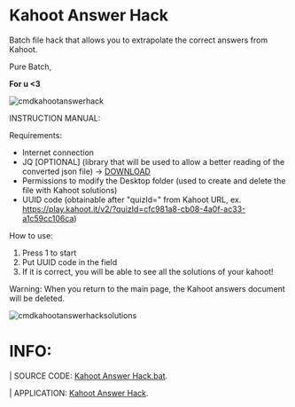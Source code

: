# Kahoot Answer Hack
Batch file hack that allows you to extrapolate the correct answers from Kahoot.

Pure Batch,

**For u <3**

![cmdkahootanswerhack](https://user-images.githubusercontent.com/44946921/217188017-24514392-8fcc-4e07-bb95-021b13c6ee44.png)

INSTRUCTION MANUAL:

Requirements:
- Internet connection
- JQ [OPTIONAL] (library that will be used to allow a better reading of the converted json file) -> [DOWNLOAD](https://stedolan.github.io/jq/download/)
- Permissions to modify the Desktop folder (used to create and delete the file with Kahoot solutions)
- UUID code (obtainable after "quizId=" from Kahoot URL, ex.
https://play.kahoot.it/v2/?quizId=cfc981a8-cb08-4a0f-ac33-a1c59cc106ca)

How to use:
1. Press 1 to start
2. Put UUID code in the field
3. If it is correct, you will be able to see all the solutions of your kahoot!

Warning:
When you return to the main page, the Kahoot answers document will be deleted.

![cmdkahootanswerhacksolutions](https://user-images.githubusercontent.com/44946921/217188033-39f3e0ba-0cd1-4255-a842-a930677734ba.png)

# INFO:

| SOURCE CODE: <a href="https://github.com/RossoDev/kahootanswerhack/blob/2b2d4488390600014ed42da952df8769c13dae98/Kahoot%20Answer%20Hack.bat">Kahoot Answer Hack.bat</a>.

| APPLICATION: <a href="https://github.com/RossoDev/kahootanswerhack/archive/2b2d4488390600014ed42da952df8769c13dae98.zip">Kahoot Answer Hack</a>.
